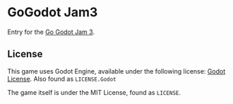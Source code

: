 # GoGodot Jam3

Entry for the [Go Godot Jam 3](https://itch.io/jam/go-godot-jam-3).

## License

This game uses Godot Engine, available under the following license: [Godot License](https://godotengine.org/license). Also found as `LICENSE.Godot`

The game itself is under the MIT License, found as `LICENSE`.

